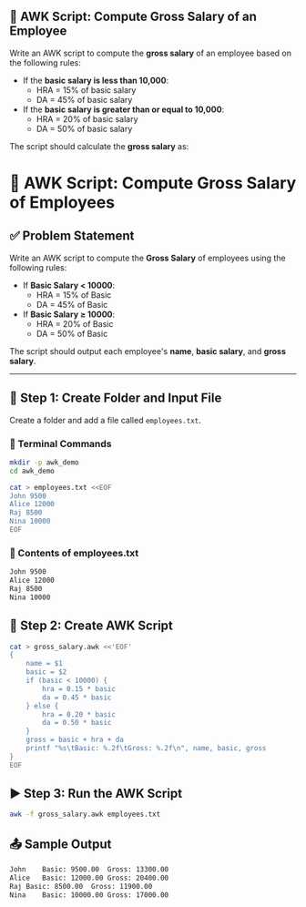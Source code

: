 ## 💼 AWK Script: Compute Gross Salary of an Employee

Write an AWK script to compute the **gross salary** of an employee based on the following rules:

- If the **basic salary is less than 10,000**:
  - HRA = 15% of basic salary
  - DA = 45% of basic salary
- If the **basic salary is greater than or equal to 10,000**:
  - HRA = 20% of basic salary
  - DA = 50% of basic salary

The script should calculate the **gross salary** as:



# 🧮 AWK Script: Compute Gross Salary of Employees

## ✅ Problem Statement

Write an AWK script to compute the **Gross Salary** of employees using the following rules:

- If **Basic Salary < 10000**:
  - HRA = 15% of Basic
  - DA = 45% of Basic
- If **Basic Salary ≥ 10000**:
  - HRA = 20% of Basic
  - DA = 50% of Basic

The script should output each employee's **name**, **basic salary**, and **gross salary**.

---

## 📂 Step 1: Create Folder and Input File

Create a folder and add a file called `employees.txt`.

### 📁 Terminal Commands

```bash
mkdir -p awk_demo
cd awk_demo

cat > employees.txt <<EOF
John 9500
Alice 12000
Raj 8500
Nina 10000
EOF
```

### 📁 Contents of employees.txt
```bash
John 9500
Alice 12000
Raj 8500
Nina 10000
```





## 📂 Step 2: Create AWK Script

```bash
cat > gross_salary.awk <<'EOF'
{
    name = $1
    basic = $2
    if (basic < 10000) {
        hra = 0.15 * basic
        da = 0.45 * basic
    } else {
        hra = 0.20 * basic
        da = 0.50 * basic
    }
    gross = basic + hra + da
    printf "%s\tBasic: %.2f\tGross: %.2f\n", name, basic, gross
}
EOF
```


## ▶️ Step 3: Run the AWK Script
```bash
awk -f gross_salary.awk employees.txt
```


## 📤 Sample Output
```bash
John	Basic: 9500.00	Gross: 13300.00
Alice	Basic: 12000.00	Gross: 20400.00
Raj	Basic: 8500.00	Gross: 11900.00
Nina	Basic: 10000.00	Gross: 17000.00
```

